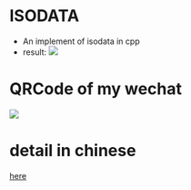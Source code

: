 # ISODATA
- An implement of isodata in cpp
- result:
![](https://img-blog.csdnimg.cn/20190114144409378.png?x-oss-process=image/watermark,type_ZmFuZ3poZW5naGVpdGk,shadow_10,text_aHR0cHM6Ly9ibG9nLmNzZG4ubmV0L0tpbmdfREpG,size_16,color_FFFFFF,t_70)
# QRCode of my wechat

![](https://img-blog.csdnimg.cn/20181212121551779.jpg)
# detail in chinese
[here](https://blog.csdn.net/King_DJF/article/details/86477279)
